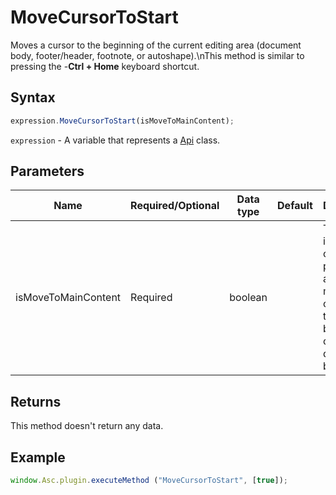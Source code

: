 # MoveCursorToStart

Moves a cursor to the beginning of the current editing area (document body, footer/header, footnote, or autoshape).\nThis method is similar to pressing the -**Ctrl + Home** keyboard shortcut.

## Syntax

```javascript
expression.MoveCursorToStart(isMoveToMainContent);
```

`expression` - A variable that represents a [Api](../Api.md) class.

## Parameters

| **Name** | **Required/Optional** | **Data type** | **Default** | **Description** |
| ------------- | ------------- | ------------- | ------------- | ------------- |
| isMoveToMainContent | Required | boolean |  | This flag ignores the current position and always moves a cursor to the beginning of the document body. |

## Returns

This method doesn't return any data.

## Example

```javascript
window.Asc.plugin.executeMethod ("MoveCursorToStart", [true]);
```
